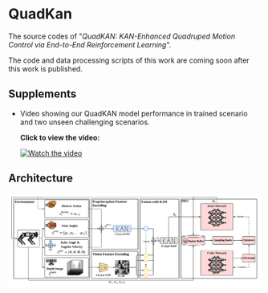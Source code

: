 # QuadKan

The source codes of "*QuadKAN: KAN-Enhanced Quadruped Motion Control via End-to-End Reinforcement Learning*".

The code and data processing scripts of this work are coming soon after this work is published.

## Supplements

- Video showing our QuadKAN model performance in trained scenario and two unseen challenging scenarios.

  **Click to view the video:**

  <a href="https://youtu.be/vQNcyge1tZs" target="_blank">
  <img src="https://i9.ytimg.com/vi_webp/vQNcyge1tZs/maxresdefault.webp?v=68b10df5&sqp=CKSaxMUG&rs=AOn4CLCLobCQAUC7NPVBIl0geJeW2jz-pg" 
       alt="Watch the video"
       width="400"/>
  </a>


## Architecture

<img src="architecture.png" alt="Local Pic" width="750"/>

